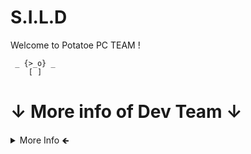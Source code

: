 # S.I.L.D
Welcome to Potatoe PC TEAM !


    
     _ {>_o} _
        [ ]

  
   ↓ More info of Dev Team ↓
============


</div>
  <details>
  <summary>More Info 🡸  </summary>

  >```the study and development team for something to do with games currently has only 1 active person in the group```  
    phikill 
    
    
the team is focused on studying new things that were used in the past, old things!  
    
  ----
    the team is a joke! haha  
    ----
      
Status!

in constant studies, because the group is focused on overcoming the limitations of something.  

an example is Open Watcom  
    
</details>

